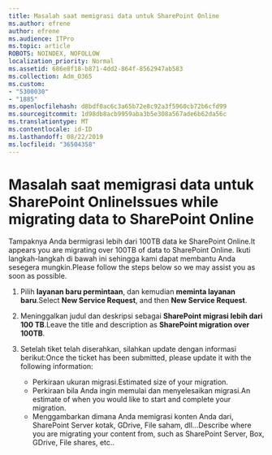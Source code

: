 ```yaml
---
title: Masalah saat memigrasi data untuk SharePoint Online
ms.author: efrene
author: efrene
ms.audience: ITPro
ms.topic: article
ROBOTS: NOINDEX, NOFOLLOW
localization_priority: Normal
ms.assetid: 686e8f18-b871-4dd2-864f-8562947ab583
ms.collection: Adm_O365
ms.custom:
- "5300030"
- "1885"
ms.openlocfilehash: d8bdf0ac6c3a65b72e8c92a3f5960cb72b6cfd99
ms.sourcegitcommit: 1d98db8acb9959aba3b5e308a567ade6b62da56c
ms.translationtype: MT
ms.contentlocale: id-ID
ms.lasthandoff: 08/22/2019
ms.locfileid: "36504358"
---
```

# <a name="issues-while-migrating-data-to-sharepoint-online"></a><span data-ttu-id="b60b0-102">Masalah saat memigrasi data untuk SharePoint Online</span><span class="sxs-lookup"><span data-stu-id="b60b0-102">Issues while migrating data to SharePoint Online</span></span>

<span data-ttu-id="b60b0-103">Tampaknya Anda bermigrasi lebih dari 100TB data ke SharePoint Online.</span><span class="sxs-lookup"><span data-stu-id="b60b0-103">It appears you are migrating over 100TB of data to SharePoint Online.</span></span> <span data-ttu-id="b60b0-104">Ikuti langkah-langkah di bawah ini sehingga kami dapat membantu Anda sesegera mungkin.</span><span class="sxs-lookup"><span data-stu-id="b60b0-104">Please follow the steps below so we may assist you as soon as possible.</span></span> 

1. <span data-ttu-id="b60b0-105">Pilih **layanan baru permintaan**, dan kemudian **meminta layanan baru**.</span><span class="sxs-lookup"><span data-stu-id="b60b0-105">Select **New Service Request**, and then **New Service Request**.</span></span> 
2. <span data-ttu-id="b60b0-106">Meninggalkan judul dan deskripsi sebagai **SharePoint migrasi lebih dari 100 TB**.</span><span class="sxs-lookup"><span data-stu-id="b60b0-106">Leave the title and description as **SharePoint migration over 100TB**.</span></span>
3. <span data-ttu-id="b60b0-107">Setelah tiket telah diserahkan, silahkan update dengan informasi berikut:</span><span class="sxs-lookup"><span data-stu-id="b60b0-107">Once the ticket has been submitted, please update it with the following information:</span></span> 

    - <span data-ttu-id="b60b0-108">Perkiraan ukuran migrasi.</span><span class="sxs-lookup"><span data-stu-id="b60b0-108">Estimated size of your migration.</span></span>
    - <span data-ttu-id="b60b0-109">Perkiraan bila Anda ingin memulai dan menyelesaikan migrasi.</span><span class="sxs-lookup"><span data-stu-id="b60b0-109">An estimate of when you would like to start and complete your migration.</span></span>
    - <span data-ttu-id="b60b0-110">Menggambarkan dimana Anda memigrasi konten Anda dari, SharePoint Server kotak, GDrive, File saham, dll...</span><span class="sxs-lookup"><span data-stu-id="b60b0-110">Describe where you are migrating your content from, such as SharePoint Server, Box, GDrive, File shares, etc..</span></span>


  

